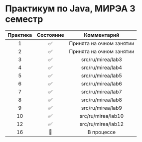 # Практикум по Java, МИРЭА 3 семестр
| Практика | Состояние | Комментарий |
|:--------:|:---------:|:-----------:|
| 1 | :white_check_mark: | Принята на очном занятии |
| 2 | :white_check_mark: | Принята на очном занятии |
| 3 | :white_check_mark: | src/ru/mirea/lab3 |
| 4 | :white_check_mark: | src/ru/mirea/lab4 |
| 5 | :white_check_mark: | src/ru/mirea/lab5 |
| 6 | :white_check_mark: | src/ru/mirea/lab6 |
| 7 | :white_check_mark: | src/ru/mirea/lab7 |
| 8 | :white_check_mark: | src/ru/mirea/lab8 |
| 9 | :white_check_mark: | src/ru/mirea/lab9 |
| 10 | :white_check_mark: | src/ru/mirea/lab10 |
| 12 | :white_check_mark: | src/ru/mirea/lab12 |
| 16 | :black_square_button: | В процессе |
